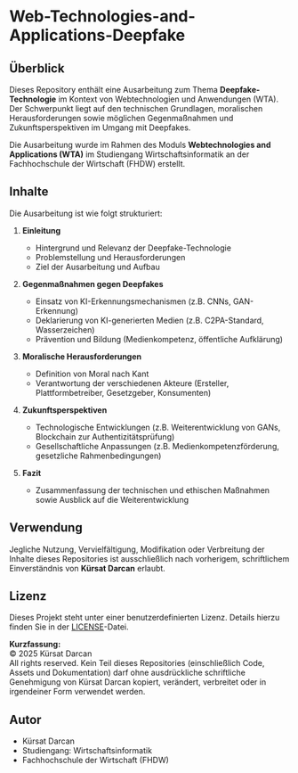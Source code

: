 # Web-Technologies-and-Applications-Deepfake

## Überblick

Dieses Repository enthält eine Ausarbeitung zum Thema **Deepfake-Technologie** im Kontext von Webtechnologien und Anwendungen (WTA). Der Schwerpunkt liegt auf den technischen Grundlagen, moralischen Herausforderungen sowie möglichen Gegenmaßnahmen und Zukunftsperspektiven im Umgang mit Deepfakes.

Die Ausarbeitung wurde im Rahmen des Moduls **Webtechnologies and Applications (WTA)** im Studiengang Wirtschaftsinformatik an der Fachhochschule der Wirtschaft (FHDW) erstellt.

## Inhalte

Die Ausarbeitung ist wie folgt strukturiert:

1. **Einleitung**
   - Hintergrund und Relevanz der Deepfake-Technologie
   - Problemstellung und Herausforderungen
   - Ziel der Ausarbeitung und Aufbau

2. **Gegenmaßnahmen gegen Deepfakes**
   - Einsatz von KI-Erkennungsmechanismen (z.B. CNNs, GAN-Erkennung)
   - Deklarierung von KI-generierten Medien (z.B. C2PA-Standard, Wasserzeichen)
   - Prävention und Bildung (Medienkompetenz, öffentliche Aufklärung)

3. **Moralische Herausforderungen**
   - Definition von Moral nach Kant
   - Verantwortung der verschiedenen Akteure (Ersteller, Plattformbetreiber, Gesetzgeber, Konsumenten)

4. **Zukunftsperspektiven**
   - Technologische Entwicklungen (z.B. Weiterentwicklung von GANs, Blockchain zur Authentizitätsprüfung)
   - Gesellschaftliche Anpassungen (z.B. Medienkompetenzförderung, gesetzliche Rahmenbedingungen)

5. **Fazit**
   - Zusammenfassung der technischen und ethischen Maßnahmen sowie Ausblick auf die Weiterentwicklung

## Verwendung

Jegliche Nutzung, Vervielfältigung, Modifikation oder Verbreitung der Inhalte dieses Repositories ist ausschließlich nach vorherigem, schriftlichem Einverständnis von **Kürsat Darcan** erlaubt.

## Lizenz

Dieses Projekt steht unter einer benutzerdefinierten Lizenz. Details hierzu finden Sie in der [LICENSE](LICENSE)-Datei.

**Kurzfassung:**  
© 2025 Kürsat Darcan  
All rights reserved. Kein Teil dieses Repositories (einschließlich Code, Assets und Dokumentation) darf ohne ausdrückliche schriftliche Genehmigung von Kürsat Darcan kopiert, verändert, verbreitet oder in irgendeiner Form verwendet werden.

## Autor

- Kürsat Darcan  
- Studiengang: Wirtschaftsinformatik  
- Fachhochschule der Wirtschaft (FHDW)
